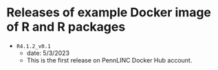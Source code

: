 # Releases of example Docker image of R and R packages

* `R4.1.2_v0.1`
    * date: 5/3/2023
    * This is the first release on PennLINC Docker Hub account.
